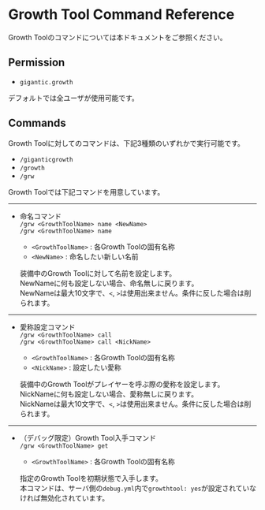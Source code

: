 Growth Tool Command Reference
=====
Growth Toolのコマンドについては本ドキュメントをご参照ください。

Permission
---
* ```gigantic.growth```

デフォルトでは全ユーザが使用可能です。

Commands
---
Growth Toolに対してのコマンドは、下記3種類のいずれかで実行可能です。

* `/giganticgrowth`
* `/growth`
* `/grw`

Growth Toolでは下記コマンドを用意しています。

---

* 命名コマンド<br />
`/grw <GrowthToolName> name <NewName>`<br />
`/grw <GrowthToolName> name`<br />

    * `<GrowthToolName>` : 各Growth Toolの固有名称<br />
    * `<NewName>` : 命名したい新しい名前<br />

    装備中のGrowth Toolに対して名前を設定します。<br />
    NewNameに何も設定しない場合、命名無しに戻ります。<br />
    NewNameは最大10文字で、`<`, `>`は使用出来ません。条件に反した場合は削られます。<br />

---

* 愛称設定コマンド<br />
`/grw <GrowthToolName> call`<br />
`/grw <GrowthToolName> call <NickName>`<br />

    * `<GrowthToolName>` : 各Growth Toolの固有名称<br />
    * `<NickName>` : 設定したい愛称<br />

    装備中のGrowth Toolがプレイヤーを呼ぶ際の愛称を設定します。<br />
    NickNameに何も設定しない場合、愛称無しに戻ります。<br />
    NickNameは最大10文字で、`<`, `>`は使用出来ません。条件に反した場合は削られます。<br />

---

* （デバッグ限定）Growth Tool入手コマンド<br />
`/grw <GrowthToolName> get`<br />

    * `<GrowthToolName>` : 各Growth Toolの固有名称<br />

    指定のGrowth Toolを初期状態で入手します。<br />
    本コマンドは、サーバ側の`debug.yml`内で`growthtool: yes`が設定されていなければ無効化されています。<br />
